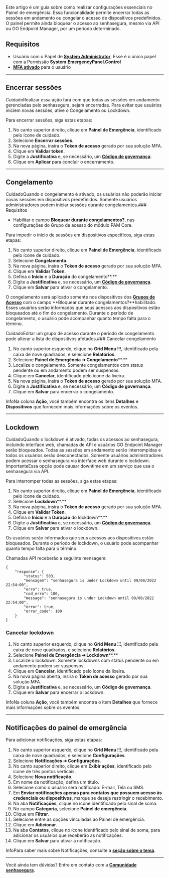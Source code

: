 Este artigo é um guia sobre como realizar configurações essenciais no Painel de emergência. Essa funcionalidade permite encerrar todas as sessões em andamento ou congelar o acesso de dispositivos predefinidos. O painel permite ainda bloquear o acesso ao senhasegura, mesmo via API ou GO Endpoint Manager, por um período determinado.

## Requisitos

* Usuário com o Papel de [**System Administrator**](/v3-33/docs/pt/auditing-permissions). Esse é o único papel com a Permissão **System.EmergencyPanel.Control**
* [**MFA ativado**](/v3-33/docs/pt/user-management-add-multi-factor-authentication) para o usuário



---

## Encerrar sessões

CuidadoRealizar essa ação fará com que todas as sessões em andamento gerenciadas pelo senhasegura, sejam encerradas. Para evitar que usuários iniciem novas sessões, ative o Congelamento ou Lockdown.

Para encerrar sessões, siga estas etapas:

1. No canto superior direito, clique em **Painel de Emergência**, identificado pelo ícone de cuidado.
2. Selecione **Encerrar sessões.**
3. Na nova página, insira o **Token de acesso** gerado por sua solução MFA.
4. Clique em **Validar token**.
5. Digite a **Justificativa** e, se necessário, um [**Código de governança**](/v3-33/docs/itsm-integration).
6. Clique em **Aplicar** para concluir o encerramento.



---

## Congelamento

CuidadoQuando o congelamento é ativado, os usuários não poderão iniciar novas sessões em dispositivos predefinidos. Somente usuários administradores podem iniciar sessões durante congelamentos.### Requisitos

* Habilitar o campo **Bloquear durante congelamentos?**, nas configurações do Grupo de acesso do módulo PAM Core.

Para impedir o início de sessões em dispositivos específicos, siga estas etapas:  

1. No canto superior direito, clique em **Painel de Emergência**, identificado pelo ícone de cuidado.
2. Selecione **Congelamento.**
3. Na nova página, insira o **Token de acesso** gerado por sua solução MFA.
4. Clique em **Validar Token**.
5. Defina o **Início** e a **Duração** do congelamento**.**
6. Digite a **Justificativa** e, se necessário, um [**Código de governança**](/v3-33/docs/pt/itsm-integration).
7. Clique em **Salvar** para ativar o congelamento.

O congelamento será aplicado somente nos dispositivos dos [**Grupos de Acesso**](/v3-33/docs/pt/pam-session-access-group) com o campo **Bloquear durante congelamentos?**habilitado. Esses usuários serão informados que seus acessos aos dispositivos estão bloqueados até o fim do congelamento. Durante o período de congelamento, o usuário pode acompanhar quanto tempo falta para o término.

CuidadoEditar um grupo de acesso durante o período de congelamento pode alterar a lista de dispositivos afetados.### Cancelar congelamento

1. No canto superior esquerdo, clique no **Grid Menu ⁝⁝⁝**, identificado pela caixa de nove quadrados, e selecione **Relatórios**.
2. Selecione **Painel de Emergência ➔ Congelamento****.**
3. Localize o congelamento. Somente congelamentos com status pendente ou em andamento podem ser suspensos.
4. Clique em **Cancelar**, identificado pelo ícone da lixeira.
5. Na nova página, insira o **Token de acesso** gerado por sua solução MFA.
6. Digite a **Justificativa** e, se necessário, um **Código de governança**.
7. Clique em **Salvar** para encerrar o congelamento.

InfoNa coluna **Ação**, você também encontra os itens **Detalhes** e **Dispositivos** que fornecem mais informações sobre os eventos.

---

## Lockdown

CuidadoQuando o lockdown é ativado, todas os acessos ao senhasegura, incluindo interface web, chamadas de API e usuários GO Endpoint Manager serão bloqueados. Todas as sessões em andamento serão interrompidas e todos os usuários serão desconectados. Somente usuários administradores podem acessar o senhasegura via interface web durante o lockdown.  
ImportanteEssa opção pode causar downtime em um serviço que usa o senhasegura via API.

Para interromper todas as sessões, siga estas etapas:

1. No canto superior direito, clique em **Painel de Emergência**, identificado pelo ícone de cuidado.
2. Selecione **Lockdown****.**
3. Na nova página, insira o **Token de acesso** gerado por sua solução MFA.
4. Clique em **Validar Token**.
5. Defina o **Início** e a **Duração** do lockdown**.**
6. Digite a **Justificativa** e, se necessário, um [**Código de governança**](/v3-33/docs/pt/itsm-integration).
7. Clique em **Salvar** para ativar o lockdown.

Os usuários serão informados que seus acessos aos dispositivos estão bloqueados. Durante o período de lockdown, o usuário pode acompanhar quanto tempo falta para o término.

Chamadas API receberão a seguinte mensagem:


```
{
    "response": {
        "status": 503,
        "mensagem": "senhasegura is under Lockdown until 09/08/2022 22:54:00",
        "erro": true,
        "cod_erro": 100,
        "message": "senhasegura is under Lockdown until 09/08/2022 22:54:00",
        "error": true,
        "error_code": 100
    }
}

```
### Cancelar lockdown

1. No canto superior esquerdo, clique no **Grid Menu ⁝⁝⁝**, identificado pela caixa de nove quadrados, e selecione **Relatórios**.
2. Selecione **Painel de Emergência ➔ Lockdown****.**
3. Localize o lockdown. Somente lockdowns com status pendente ou em andamento podem ser suspensos.
4. Clique em **Cancelar**, identificado pelo ícone da lixeira.
5. Na nova página aberta, insira o **Token de acesso** gerado por sua solução MFA.
6. Digite a **Justificativa** e, se necessário, um **Código de governança**.
7. Clique em **Salvar** para encerrar o lockdown.

InfoNa coluna **Ação**, você também encontra o item **Detalhes** que fornece mais informações sobre os eventos.  


---

## Notificações do painel de emergência

Para adicionar notificações, siga estas etapas:

1. No canto superior esquerdo, clique no **Grid Menu ⁝⁝⁝**, identificado pela caixa de nove quadrados, e selecione **Configurações**.
2. Selecione **Notificações ➔ Configurações**.
3. No canto superior direito, clique em **Exibir ações**, identificado pelo ícone de três pontos verticais.
4. Selecione **Nova notificação**.
5. Em nome da notificação, defina um título.
6. Selecione como o usuário será notificado: E\-mail, Tela ou SMS.
7. Em **Enviar notificações apenas para contatos que possuem acesso às credenciais ou dispositivos**, marque se deseja restringir o recebimento.
8. Na aba **Notificações**, clique no ícone identificado pelo sinal de soma.
9. No campo **Categoria**, selecione **Painel de emergência**.
10. Clique em **Filtrar**.
11. Selecione entre as opções vinculadas ao Painel de emergência.
12. Clique em **Adicionar**.
13. Na aba **Contatos**, clique no ícone identificado pelo sinal de soma, para adicionar os usuários que receberão as notificações.
14. Clique em **Salvar** para ativar a notificação.

InfoPara saber mais sobre Notificações, consulte a [**seção sobre o tema**](https://docs.senhasegura.io/v3-33/docs/pt/notifications).

---

Você ainda tem dúvidas? Entre em contato com a [**Comunidade senhasegura**](https://community.senhasegura.io/).

